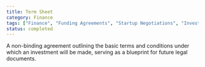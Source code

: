 ```yaml
---
title: Term Sheet
category: Finance
tags: ["Finance", "Funding Agreements", "Startup Negotiations", "Investment Terms"]
status: completed
---
```

A non-binding agreement outlining the basic terms and conditions under which an investment will be made, serving as a blueprint for future legal documents.